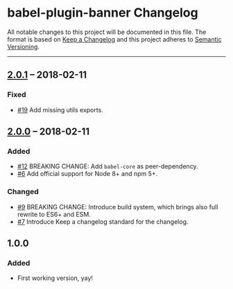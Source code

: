 # babel-plugin-banner Changelog

All notable changes to this project will be documented in this file.
The format is based on [Keep a Changelog](http://keepachangelog.com/)
and this project adheres to [Semantic Versioning](http://semver.org/).

---

## [2.0.1] – 2018-02-11
### Fixed
* [#19] Add missing utils exports.

## [2.0.0] – 2018-02-11
### Added
* [#12] BREAKING CHANGE: Add `babel-core` as peer-dependency.
* [#6] Add official support for Node 8+ and npm 5+.

### Changed
* [#9] BREAKING CHANGE: Introduce build system, which brings also full rewrite to ES6+ and ESM.
* [#7] Introduce Keep a changelog standard for the changelog.

## 1.0.0
### Added
* First working version, yay!

[#6]: https://github.com/Comandeer/babel-plugin-banner/issues/6
[#7]: https://github.com/Comandeer/babel-plugin-banner/issues/7
[#9]: https://github.com/Comandeer/babel-plugin-banner/issues/9
[#12]: https://github.com/Comandeer/babel-plugin-banner/issues/12
[#19]: https://github.com/Comandeer/babel-plugin-banner/issues/19

[2.0.1]: https://github.com/Comandeer/babel-plugin-banner/compare/v2.0.0...v2.0.1
[2.0.0]: https://github.com/Comandeer/babel-plugin-banner/compare/v1.0.0...v2.0.0
